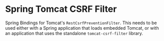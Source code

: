 # Spring Tomcat CSRF Filter

Spring Bindings for Tomcat's `RestCsrfPreventionFilter`. This needs to be used either with a Spring application that loads embedded Tomcat, or with an application that uses the standalone `tomcat-csrf-filter` library.

## 